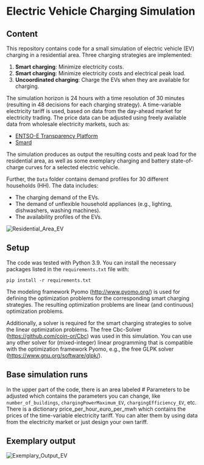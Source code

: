 # Electric Vehicle Charging Simulation

## Content
This repository contains code for a small simulation of electric vehicle (EV) charging in a residential area. Three charging strategies are implemented:  
1. **Smart charging**: Minimize electricity costs.  
2. **Smart charging**: Minimize electricity costs and electrical peak load.  
3. **Uncoordinated charging**: Charge the EVs when they are available for charging.  

The simulation horizon is 24 hours with a time resolution of 30 minutes (resulting in 48 decisions for each charging strategy). A time-variable electricity tariff is used, based on data from the day-ahead market for electricity trading. The price data can be adjusted using freely available data from wholesale electricity markets, such as:  
- [ENTSO-E Transparency Platform](https://newtransparency.entsoe.eu/market/)  
- [Smard](https://www.smard.de/)  

The simulation produces as output the resulting costs and peak load for the residential area, as well as some exemplary charging and battery state-of-charge curves for a selected electric vehicle.  

Further, the `Data` folder contains demand profiles for 30 different households (HH). The data includes:  
- The charging demand of the EVs.  
- The demand of unflexible household appliances (e.g., lighting, dishwashers, washing machines).  
- The availability profiles of the EVs.  

![Residential_Area_EV](https://github.com/user-attachments/assets/2afc2160-7ec7-482f-8aae-b00abe90b6e2)


## Setup

The code was tested with Python 3.9. You can install the necessary packages listed in the `requirements.txt` file with:

`pip install -r requirements.txt`

The modeling framework Pyomo (http://www.pyomo.org/) is used for defining the optimization problems for the corresponding smart charging strategies. The resulting optimization problems are linear (and continuous) optimization problems.

Additionally, a solver is required for the smart charging strategies to solve the linear optimization problems. The free Cbc-Solver (https://github.com/coin-or/Cbc) was used in this simulation. You can use any other solver for (mixed-integer) linear programming that is compatible with the optimization framework Pyomo, e.g., the free GLPK solver (https://www.gnu.org/software/glpk/).

## Base simulation runs
In the upper part of the code, there is an area labeled # Parameters to be adjusted which contains the parameters you can change, like `number_of_buildings`, `chargingPowerMaximum_EV`, `chargingEfficiency_EV`, etc. There is a dictionary price_per_hour_euro_per_mwh which contains the prices of the time-variable electricity tariff. You can alter them by using data from the electricity market or just design your own tariff.

## Exemplary output
![Exemplary_Output_EV](https://github.com/user-attachments/assets/ff6d8a6e-ddbd-4809-b7da-643c97fa19c5)

